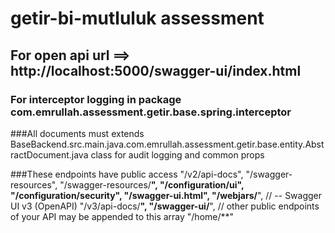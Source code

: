 # getir-bi-mutluluk assessment
## For open api url ==> http://localhost:5000/swagger-ui/index.html

### For interceptor logging in package com.emrullah.assessment.getir.base.spring.interceptor

###All documents must extends BaseBackend.src.main.java.com.emrullah.assessment.getir.base.entity.AbstractDocument.java class for audit logging and common props

###These endpoints have public access
            "/v2/api-docs",
            "/swagger-resources",
            "/swagger-resources/**",
            "/configuration/ui",
            "/configuration/security",
            "/swagger-ui.html",
            "/webjars/**",
            // -- Swagger UI v3 (OpenAPI)
            "/v3/api-docs/**",
            "/swagger-ui/**",
            // other public endpoints of your API may be appended to this array
            "/home/**"
